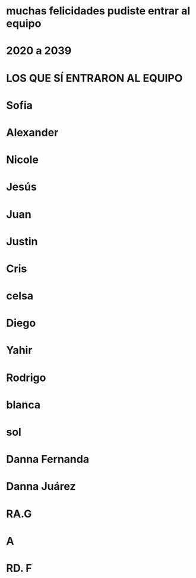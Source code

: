 # muchas felicidades pudiste entrar al equipo
# 2020 a 2039
# LOS QUE SÍ ENTRARON AL EQUIPO

# Sofia

# Alexander

# Nicole

# Jesús

# Juan

# Justin

# Cris

# celsa

# Diego

# Yahir

# Rodrigo

# blanca

# sol

# Danna Fernanda

# Danna Juárez

# RA.G

# A

# RD. F
